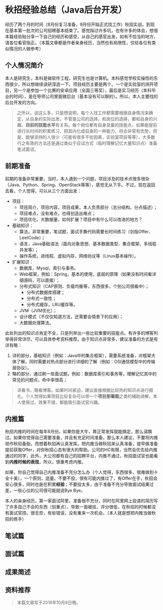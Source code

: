 # 秋招经验总结（Java后台开发）
经历了两个月的时间（8月份复习准备，9月份开始正式找工作）秋招实战，到现在基本第一批次的公司招聘基本结束了。感觉踩过许多坑，也有许多的体会，想借本篇经验贴分享一下自己的经历和感受，从自己的感官出发，如有不恰当的地方，请各位看官指正。（本篇文章都是作者亲身经历，当然也有局限性，仅给各位有类似情况的人做参考）

## 个人情况简介
本人是研究生，本科是做软件工程，研究生也是计算机。本科感觉学校实操性的东西很少，所以想继续读研深造一下。项目经历主要是两个，一个是实验室的测开项目，另一个是参加一个比赛的安卓应用（全国三等奖），最后是实习经历（本科毕业的时间），是在导师公司里面做后台（基本没有可以聊的）。所以，本人主要找的后台开发的方向。

> 之所以，说这么多，只是想说明，每个人找工作都需要根据自身情况来确定，从自身的实际出发，不管是公司的选择，和岗位的选择，都和自身的兴趣、**目前的技能水平**有关系。每个岗位都有自身具备的技能点，如果能提前进行长时间的积累练习，把其内化成自身的一种能力，将会非常有优势，但是，能够坚持的人很少（可能有很多干扰因素，实验室项目等等），大多数行之有效的方法还是通过类似于应试方式（临时理解记忆大量知识点）准备笔试面试。

## 前期准备
前期的准备非常重要，当时，本人遇到一个问题，项目涉及的技术点很多很杂（Java、Python、Spring、OpenStack等等），感觉无从下手。不过，现在返回去看，个人觉得，可以从三个方面出发：
- 项目：
    - 项目简介，项目内容，项目成果，本人负责部分（总分结构，分点描述）；
    - 项目难点，没有难点，也得创造出难点；
    - 项目优化，大数据量，如何扩展？项目中有什么可以改进的地方？
- 基础知识：
    - 算法，非常重要，笔试题，面试手撕代码需要长时间练习（剑指Offer、LeetCode）；
    - 语言，Java基础语法（面向对象思想、基本数据类型、集合框架、多线程并发等）；
    - 操作系统，进线程、虚拟内存、网络协议等（Linux基本操作）。
- 扩展知识：
    - 数据库，Mysql，索引与事务。
    - Web框架，例如：Spring，基本的使用，底层的原理（如果没有时间看详细源码，可以直接）；
    - 分布式知识（CAP原则、负载均衡等，东西很多，个别公司很看中）；
        - 分布式数据库搭建；
        - 分布式一致性；
        - 分布式缓存，LRU缓存等。
    - JVM（JVM优化）；
    - 设计模式（不仅仅知道方法，还需要会情景下的应用）；
    - 大数据处理算法。

此处列出的知识点肯定不全，只是列举出一些比较重要的技能点。有许多的博客列举得非常详尽，可以具体参考资料推荐。由于知识点非常多，建议准备的方式是有详有略： 
1. 详的部分，基础知识（例如：Java中的集合框架），需要系统准备，对框架大体了解，同时需要对热点部分进行详细的了解（例如：OSI通信模型中的传输层协议）。
2. 略的部分，通过刷一些面试题，例如：数据库索引和事务等，理解记忆其中的常见的问题点，命中率很高；

> 详看书，略看博客。如果时间紧迫，建议直接根据比较热的知识点进行细化。个人觉得如果项目比较复杂可以带一个**项目部署图**之类的辅助讲解，本人使用过，效果不错，都能吸引面试官兴趣。


## 内推篇
秋招内推的时间在每年8月份。如果你是大牛，靠正常发挥就能搞定，那么请飘过。如果你觉得自己需要准备，并且有充足时间准备，那么本人建议，不要将内推视作秋招备胎，而想着秋招再认真发挥。把内推当做秋招来认真准备，提早做准备提前获取Offer，对你秋招心态有很大的帮助。公司的HC有限，当然会优先给内推通过的同学，此外，大公司都有自己的招聘平台，内推不通过，秋招面试官也能看到**内推时候的表现**，所以，慎重考虑内推。

如果，你自己觉得自己内推准备不充分怎么办（个人觉得，东西很多，很难做到十全十美），一个原则，适量。不要不投，很有可能内推过了，有Offer在手，秋招会安心很多，同时也是在积累**经验**；不要投太多，由于准备不充分导致面试结果过差，一些心仪的公司很可能就说Bye Bye。

本人的亲身经历，第一家面试阿里，准备很不充分，同时在阿里网上投递的简历写了许多自己不会的东西（划重点），导致一面被挂，评分很低，在秋招的时候都没有面试官捞。很无奈，有些错误，没有重来一次机会。（本人就是想把内推当做秋招的练手）

## 笔试篇


## 面试篇




## 成果简述


## 资料推荐


> 本篇文章写于2018年10月8日晚。